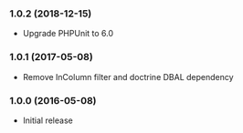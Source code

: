 
### 1.0.2 (2018-12-15)

* Upgrade PHPUnit to 6.0

### 1.0.1 (2017-05-08)

* Remove InColumn filter and doctrine DBAL dependency

### 1.0.0 (2016-05-08)

* Initial release
